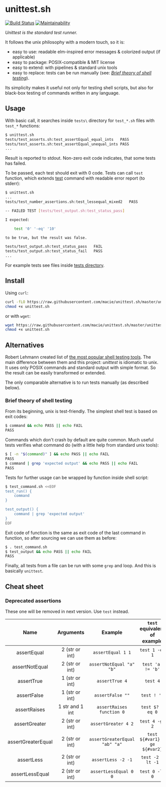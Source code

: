 # unittest.sh

[![Build Status](https://dl.circleci.com/status-badge/img/gh/macie/unittest.sh/tree/master.svg?style=shield)](https://dl.circleci.com/status-badge/redirect/gh/macie/unittest.sh/tree/master)
[![Maintainability](https://api.codeclimate.com/v1/badges/8af95532e36373322d1c/maintainability)](https://codeclimate.com/github/macie/unittest.sh/maintainability)

_Unittest is the standard test runner._

It follows the unix philosophy with a modern touch, so it is:

- easy to use: readable elm-inspired error messages & colorized output (if applicable)
- easy to package: POSIX-compatible & MIT license
- easy to extend: with pipelines & standard unix tools
- easy to replace: tests can be run manually (see: _[Brief theory of shell testing](#brief-theory-of-shell-testing)_).

Its simplicity makes it useful not only for testing shell scripts, but also for black-box testing of commands written
in any language.

## Usage

With basic call, it searches inside `tests\` directory for `test_*.sh` files with `test_*` functions:

```bash
$ unittest.sh
tests/test_asserts.sh:test_assertEqual_equal_ints	PASS
tests/test_asserts.sh:test_assertEqual_unequal_ints	PASS
...
```

Result is reported to stdout. Non-zero exit code indicates, that some tests has failed.

To be passed, each test should exit with 0 code. Tests can call `test` function, which extends [test](https://pubs.opengroup.org/onlinepubs/9699919799/utilities/test.html) command with
readable error report (to stderr):

```bash
$ unittest.sh
...
tests/test_number_assertions.sh:test_lessequal_mixed2	PASS

-- FAILED TEST [tests/test_output.sh:test_status_pass]

I expected:

    test '0' '-eq' '10'

to be true, but the result was false.

tests/test_output.sh:test_status_pass	FAIL
tests/test_output.sh:test_status_fail	PASS
...
```

For example tests see files inside [tests directory](./tests).

## Install

Using `curl`:
```bash
curl -fLO https://raw.githubusercontent.com/macie/unittest.sh/master/unittest.sh
chmod +x unittest.sh
```

or with `wget`:

```bash
wget https://raw.githubusercontent.com/macie/unittest.sh/master/unittest.sh
chmod +x unittest.sh
```

## Alternatives

Robert Lehmann created list of [the most popular shell testing tools](https://github.com/lehmannro/assert.sh#related-projects).
The main difference between them and this project: _unittest_ is idiomatic to unix. It uses only POSIX commands
and standard output with simple format. So the result can be easily transformed or extended.

The only comparable alternative is to run tests manually (as described below).

### Brief theory of shell testing

From its beginning, unix is test-friendly. The simplest shell test is based on exit codes:

```bash
$ command && echo PASS || echo FAIL
PASS
```

Commands which don't crash by default are quite common. Much useful tests verifies what command do (with
a little help from standard unix tools):

```bash
$ [ -n "$(command)" ] && echo PASS || echo FAIL
PASS
$ command | grep 'expected output' && echo PASS || echo FAIL
PASS
```

Tests for further usage can be wrapped by function inside shell script:

```bash
$ test_command.sh <<EOF
test_run() {
    command
}

test_output() {
    command | grep 'expected output'
}
EOF
```

Exit code of function is the same as exit code of the last command in function, so after sourcing we can use them as before:

```bash
$ . test_command.sh
$ test_output && echo PASS || echo FAIL
PASS
```

Finally, all tests from a file can be run with some `grep` and loop. And this is basically `unittest`.

## Cheat sheet

### Deprecated assertions

These one will be removed in next version. Use `test` instead.

| Name               | Arguments       | Example                       | `test` equivalent of example |
|:------------------:|:---------------:|:-----------------------------:|:----------------------------:|
| assertEqual        | 2 (str or int)  | `assertEqual 1 1`             | `test 1 -eq 1`               |
| assertNotEqual     | 2 (str or int)  | `assertNotEqual "a" "b"`      | `test 'a' != 'b'`            |
| assertTrue         | 1 (str or int)  | `assertTrue 4`                | `test 4`                     |
| assertFalse        | 1 (str or int)  | `assertFalse ""`              | `test ! ''`                  |
| assertRaises       | 1 str and 1 int | `assertRaises function 0`     | `test $? -eq 0`              |
| assertGreater      | 2 (str or int)  | `assertGreater 4 2`           | `test 4 -gt 2`               |
| assertGreaterEqual | 2 (str or int)  | `assertGreaterEqual "ab" "a"` | `test ${#var1} -ge ${#var2}` |
| assertLess         | 2 (str or int)  | `assertLess -2 -1`            | `test -2 -lt -1`             |
| assertLessEqual    | 2 (str or int)  | `assertLessEqual 0 0`         | `test 0 -le 0`               |

